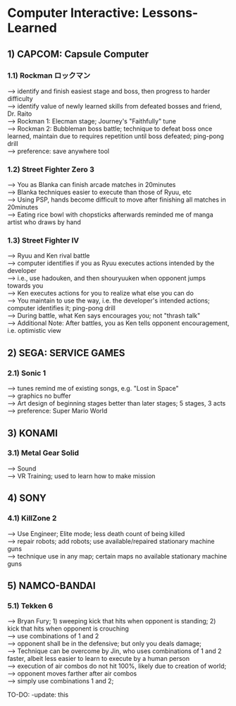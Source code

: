 # Computer Interactive: Lessons-Learned

## 1) CAPCOM: Capsule Computer
### 1.1) Rockman ロックマン
--> identify and finish easiest stage and boss, then progress to harder difficulty<br/>
--> identify value of newly learned skills from defeated bosses and friend, Dr. Raito<br/>
--> Rockman 1: Elecman stage; Journey's "Faithfully" tune<br/>
--> Rockman 2: Bubbleman boss battle; technique to defeat boss once learned, maintain due to requires repetition until boss defeated; ping-pong drill<br/>
--> preference: save anywhere tool<br/>

### 1.2) Street Fighter Zero 3
--> You as Blanka can finish arcade matches in 20minutes<br/>
--> Blanka techniques easier to execute than those of Ryuu, etc<br/>
--> Using PSP, hands become difficult to move after finishing all matches in 20minutes<br/>
--> Eating rice bowl with chopsticks afterwards reminded me of manga artist who draws by hand<br/>

### 1.3) Street Fighter IV
--> Ryuu and Ken rival battle<br/>
--> computer identifies if you as Ryuu executes actions intended by the developer<br/>
--> i.e., use hadouken, and then shouryuuken when opponent jumps towards you<br/>
--> Ken executes actions for you to realize what else you can do<br/>
--> You maintain to use the way, i.e. the developer's intended actions; computer identifies it; ping-pong drill<br/>
--> During battle, what Ken says encourages you; not "thrash talk"<br/>
--> Additional Note: After battles, you as Ken tells opponent encouragement, i.e. optimistic view<br/>

## 2) SEGA: SERVICE GAMES
### 2.1) Sonic 1
--> tunes remind me of existing songs, e.g. "Lost in Space"<br/>
--> graphics no buffer<br/>
--> Art design of beginning stages better than later stages; 5 stages, 3 acts<br/>
--> preference: Super Mario World<br/>

## 3) KONAMI
### 3.1) Metal Gear Solid
--> Sound<br/>
--> VR Training; used to learn how to make mission<br/>

## 4) SONY
### 4.1) KillZone 2
--> Use Engineer; Elite mode; less death count of being killed<br/>
--> repair robots; add robots; use available/repaired stationary machine guns<br/>
--> technique use in any map; certain maps no available stationary machine guns<br/>

## 5) NAMCO-BANDAI
### 5.1) Tekken 6
--> Bryan Fury; 1) sweeping kick that hits when opponent is standing; 2) kick that hits when opponent is crouching<br/>
--> use combinations of 1 and 2<br/>
--> opponent shall be in the defensive; but only you deals damage;<br/>
--> Technique can be overcome by Jin, who uses combinations of 1 and 2 faster, albeit less easier to learn to execute by a human person<br/>
--> execution of air combos do not hit 100%, likely due to creation of world; <br/>
--> opponent moves farther after air combos<br/>
--> simply use combinations 1 and 2;<br/>

TO-DO: -update: this
